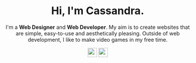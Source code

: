 <div align="center">

  <h1>Hi, I'm Cassandra.</h1>
  <p>I'm a <b>Web Designer</b> and <b>Web Developer</b>. My aim is to create websites that are simple, easy-to-use and aesthetically pleasing. Outside of web development, I like to make video games in my free time.</p>
  <a href="https://cassandracarlos.itch.io/"><img src="https://img.shields.io/badge/itch.io-%23E4405F.svg?&style=for-the-badge&logo=itch.io&logoColor=white" height=25 /></a> <!--<a href="https://cassandracarlos.com/"><img src="https://img.shields.io/badge/portfolio-%231DA1F2.svg?&style=for-the-badge&logo=wordpress&logoColor=white" height=25 /></a>--> <a href="https://www.linkedin.com/in/cassandracarlos/"><img src="https://img.shields.io/badge/linkedin-%230077B5.svg?&style=for-the-badge&logo=linkedin&logoColor=white" height=25 /></a>
  
</div>
